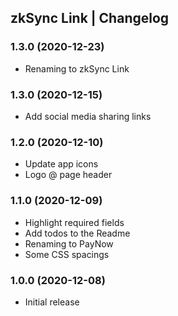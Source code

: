 ## zkSync Link | Changelog

### 1.3.0 (2020-12-23)
* Renaming to zkSync Link

### 1.3.0 (2020-12-15)
* Add social media sharing links

### 1.2.0 (2020-12-10)
* Update app icons
* Logo @ page header

### 1.1.0 (2020-12-09)
* Highlight required fields
* Add todos to the Readme
* Renaming to PayNow
* Some CSS spacings

### 1.0.0 (2020-12-08)
* Initial release
